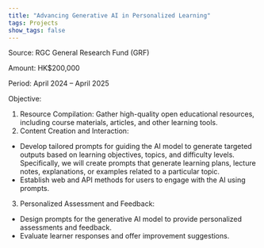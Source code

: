 ```yaml
---
title: "Advancing Generative AI in Personalized Learning"
tags: Projects
show_tags: false
---
```


Source: RGC General Research Fund (GRF)

<!--more-->

Amount: HK$200,000

Period: April 2024 – April 2025

Objective:
1. Resource Compilation: Gather high-quality open educational resources, including course materials, articles, and other learning tools.
2. Content Creation and Interaction:
- Develop tailored prompts for guiding the AI model to generate targeted outputs based on learning objectives, topics, and difficulty levels. Specifically, we will create prompts that generate learning plans, lecture notes, explanations, or examples related to a particular topic.
- Establish web and API methods for users to engage with the AI using prompts.
3. Personalized Assessment and Feedback:
- Design prompts for the generative AI model to provide personalized assessments and feedback.
- Evaluate learner responses and offer improvement suggestions.
